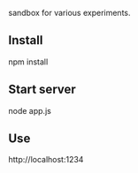 sandbox for various experiments.

## Install

npm install

## Start server

node app.js

## Use

http://localhost:1234